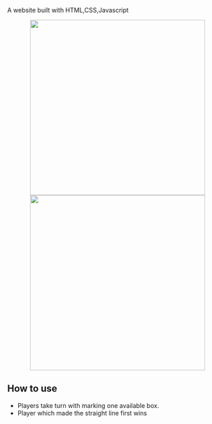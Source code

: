 A website built with HTML,CSS,Javascript
<div align="center">
    <img src="javascript-mini-projects/TicTacToeGame/xeedxendrome/screenshots/z.png" width="400px"</img> 
</div>

<div align="center">
    <img src="javascript-mini-projects/TicTacToeGame/xeedxendrome/screenshots/a.png" width="400px"</img> 
</div>

## How to use
- Players take turn with marking one available box.
- Player which made the straight line first wins

